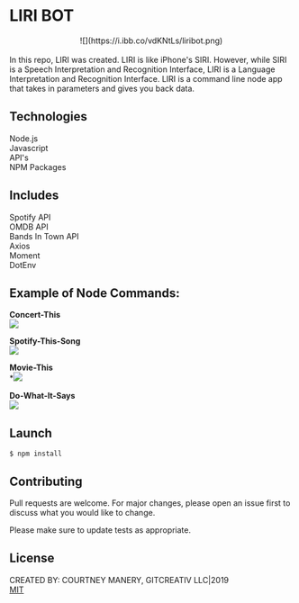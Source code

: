# LIRI BOT
<center>![](https://i.ibb.co/vdKNtLs/liribot.png)</center><br>
In this repo, LIRI was created. LIRI is like iPhone's SIRI. However, while SIRI is a Speech Interpretation and Recognition Interface, LIRI is a Language Interpretation and Recognition Interface. LIRI is a command line node app that takes in parameters and gives you back data.

## Technologies
Node.js<br>
Javascript<br>
API's<br>
NPM Packages<br>

## Includes
Spotify API<br>
OMDB API<br>
Bands In Town API<br>
Axios<br>
Moment<br>
DotEnv<br>

## Example of Node Commands:
<strong>Concert-This</strong><br>
![](https://media.giphy.com/media/W0Qtc31BghiuvGKssU/giphy.gif)

<strong>Spotify-This-Song</strong><br>
![](https://media.giphy.com/media/KzzTpwZZx256gdXVJU/giphy.gif)

<strong>Movie-This</strong><br>
*![](https://media.giphy.com/media/horcaVRe8xKmIOhNSq/giphy.gif)

<strong>Do-What-It-Says</strong><br>
![](https://media.giphy.com/media/igyNXR97ebXOJAEYZF/giphy.gif)


## Launch
```
$ npm install
```

## Contributing
Pull requests are welcome. For major changes, please open an issue first to discuss what you would like to change.

Please make sure to update tests as appropriate.

## License
CREATED BY: COURTNEY MANERY, GITCREATIV LLC|2019<br>
[MIT](https://choosealicense.com/licenses/mit/)